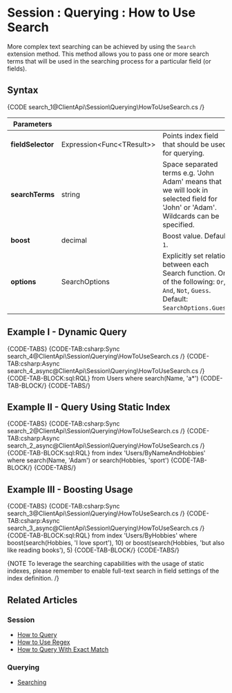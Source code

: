 # Session : Querying : How to Use Search

More complex text searching can be achieved by using the `Search` extension method. This method allows you to pass one or more search terms that will be used in the searching process for a particular field (or fields).

## Syntax

{CODE search_1@ClientApi\Session\Querying\HowToUseSearch.cs /}

| Parameters | | |
| ------------- | ------------- | ----- |
| **fieldSelector** | Expression<Func&lt;TResult&gt;> | Points index field that should be used for querying. |
| **searchTerms** | string | Space separated terms e.g. 'John Adam' means that we will look in selected field for 'John' or 'Adam'. Wildcards can be specified. |
| **boost** | decimal | Boost value. Default: `1`. |
| **options** | SearchOptions | Explicitly set relation between each Search function. One of the following: `Or`, `And`, `Not`, `Guess`. Default: `SearchOptions.Guess`. |

## Example I - Dynamic Query

{CODE-TABS}
{CODE-TAB:csharp:Sync search_4@ClientApi\Session\Querying\HowToUseSearch.cs /}
{CODE-TAB:csharp:Async search_4_async@ClientApi\Session\Querying\HowToUseSearch.cs /}
{CODE-TAB-BLOCK:sql:RQL}
from Users 
where search(Name, 'a*')
{CODE-TAB-BLOCK/}
{CODE-TABS/}

## Example II - Query Using Static Index

{CODE-TABS}
{CODE-TAB:csharp:Sync search_2@ClientApi\Session\Querying\HowToUseSearch.cs /}
{CODE-TAB:csharp:Async search_2_async@ClientApi\Session\Querying\HowToUseSearch.cs /}
{CODE-TAB-BLOCK:sql:RQL}
from index 'Users/ByNameAndHobbies' 
where search(Name, 'Adam') or search(Hobbies, 'sport')
{CODE-TAB-BLOCK/}
{CODE-TABS/}

## Example III - Boosting Usage

{CODE-TABS}
{CODE-TAB:csharp:Sync search_3@ClientApi\Session\Querying\HowToUseSearch.cs /}
{CODE-TAB:csharp:Async search_3_async@ClientApi\Session\Querying\HowToUseSearch.cs /}
{CODE-TAB-BLOCK:sql:RQL}
from index 'Users/ByHobbies' 
where boost(search(Hobbies, 'I love sport'), 10) or boost(search(Hobbies, 'but also like reading books'), 5)
{CODE-TAB-BLOCK/}
{CODE-TABS/}

{NOTE To leverage the searching capabilities with the usage of static indexes, please remember to enable full-text search in field settings of the index definition. /}

## Related Articles

### Session

- [How to Query](../../../client-api/session/querying/how-to-query)
- [How to Use Regex](../../../client-api/session/querying/how-to-use-regex)
- [How to Query With Exact Match](../../../client-api/session/querying/how-to-query-with-exact-match)

### Querying

- [Searching](../../../indexes/querying/searching)
